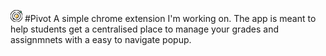 ![whyyyyyyyyyyyyyyyyyyyyyyyyyyyyyyyyyyyyyyyyyyyyyyyyyyyyyyyyyyyyyyyyyyyyyyyyyyyyyyyyyyyyyyyyyyyyy](icon.png)
#Pivot
A simple chrome extension I'm working on.
The app is meant to help students get a centralised place to manage your grades and assignmnets with a easy to navigate popup.
